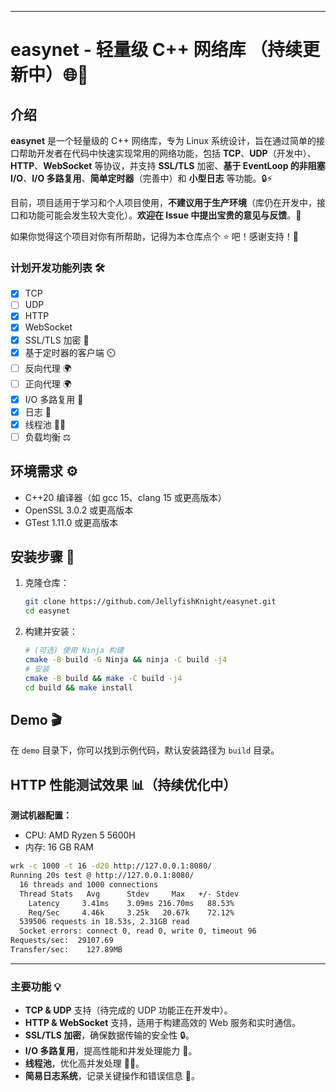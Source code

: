 
---

# easynet - 轻量级 C++ 网络库 （持续更新中）🌐🚀

## 介绍

**easynet** 是一个轻量级的 C++ 网络库，专为 Linux 系统设计，旨在通过简单的接口帮助开发者在代码中快速实现常用的网络功能，包括 **TCP**、**UDP**（开发中）、**HTTP**、**WebSocket** 等协议，并支持 **SSL/TLS** 加密、**基于 EventLoop 的非阻塞 I/O**、**I/O 多路复用**、**简单定时器**（完善中）和 **小型日志** 等功能。🔒⚡

目前，项目适用于学习和个人项目使用，**不建议用于生产环境**（库仍在开发中，接口和功能可能会发生较大变化）。**欢迎在 Issue 中提出宝贵的意见与反馈**。💬

如果你觉得这个项目对你有所帮助，记得为本仓库点个 ⭐️ 吧！感谢支持！🙏

### 计划开发功能列表 🛠️

- [x] TCP
- [ ] UDP
- [x] HTTP
- [x] WebSocket
- [x] SSL/TLS 加密 🔐
- [x] 基于定时器的客户端 ⏲️
- [ ] 反向代理 🌍
- [ ] 正向代理 🌍
- [x] I/O 多路复用 🔄
- [x] 日志 📝
- [x] 线程池 🏋️‍♂️
- [ ] 负载均衡 ⚖️

## 环境需求 ⚙️

- C++20 编译器（如 gcc 15、clang 15 或更高版本）
- OpenSSL 3.0.2 或更高版本
- GTest 1.11.0 或更高版本

## 安装步骤 🔧

1. 克隆仓库：
   ```bash
   git clone https://github.com/JellyfishKnight/easynet.git
   cd easynet
   ```

2. 构建并安装：
   ```bash
   # (可选) 使用 Ninja 构建
   cmake -B build -G Ninja && ninja -C build -j4
   # 安装
   cmake -B build && make -C build -j4
   cd build && make install
   ```

## Demo 🎬

在 `demo` 目录下，你可以找到示例代码，默认安装路径为 `build` 目录。

## HTTP 性能测试效果 📊（持续优化中）

**测试机器配置：**  
- CPU: AMD Ryzen 5 5600H  
- 内存: 16 GB RAM  

```bash
wrk -c 1000 -t 16 -d20 http://127.0.0.1:8080/
Running 20s test @ http://127.0.0.1:8080/
  16 threads and 1000 connections
  Thread Stats   Avg      Stdev     Max   +/- Stdev
    Latency     3.41ms    3.09ms 216.70ms   88.53%
    Req/Sec     4.46k     3.25k   20.67k    72.12%
  539506 requests in 18.53s, 2.31GB read
  Socket errors: connect 0, read 0, write 0, timeout 96
Requests/sec:  29107.69
Transfer/sec:    127.89MB
```

---

### 主要功能 💡

- **TCP & UDP** 支持（待完成的 UDP 功能正在开发中）。
- **HTTP & WebSocket** 支持，适用于构建高效的 Web 服务和实时通信。
- **SSL/TLS 加密**，确保数据传输的安全性 🔒。
- **I/O 多路复用**，提高性能和并发处理能力 🔄。
- **线程池**，优化高并发处理 🏋️‍♂️。
- **简易日志系统**，记录关键操作和错误信息 📝。
